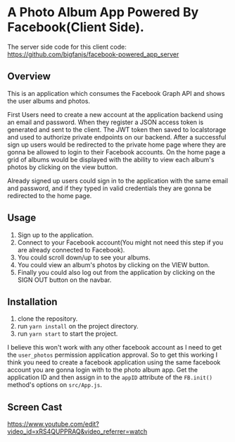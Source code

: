 # A Photo Album App Powered By Facebook(Client Side).

The server side code for this client code:
https://github.com/bigfanjs/facebook-powered_app_server

## Overview
This is an application which consumes the Facebook Graph API and shows the user albums and photos.

First Users need to create a new account at the application backend using an email and password. When they register a JSON access token is generated and sent to the client. The JWT token then saved to localstorage and used to authorize private endpoints on our backend. After a successful sign up users would be redirected to the private home page where they are gonna be allowed to login to their Facebook accounts. On the home page a grid of albums would be displayed with the ability to view each album's photos by clicking on the view button.

Already signed up users could sign in to the application with the same email and password, and if they typed in valid credentials they are gonna be redirected to the home page.

## Usage
1. Sign up to the application.
2. Connect to your Facebook account(You might not need this step if you are already connected to Facebook).
3. You could scroll down/up to see your albums.
4. You could view an album's photos by clicking on the VIEW button.
5. Finally you could also log out from the application by clicking on the SIGN OUT button on the navbar.

## Installation
1. clone the repository.
2. run `yarn install` on the project directory.
3. run `yarn start` to start the project.

I believe this won't work with any other facebook account as I need to get the `user_photos` permission application approval. So to get this working I think you need to create a facebook application using the same facebook account you are gonna login with to the photo album app. Get the application ID and then assign in to the `appID` attribute of the `FB.init()` method's options on `src/App.js`.

## Screen Cast
https://www.youtube.com/edit?video_id=xRS4QUPPRAQ&video_referrer=watch